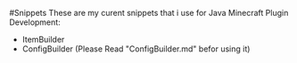 #Snippets
These are my curent snippets that i use for Java Minecraft Plugin Development:
  - ItemBuilder
  - ConfigBuilder (Please Read "ConfigBuilder.md" befor using it)

